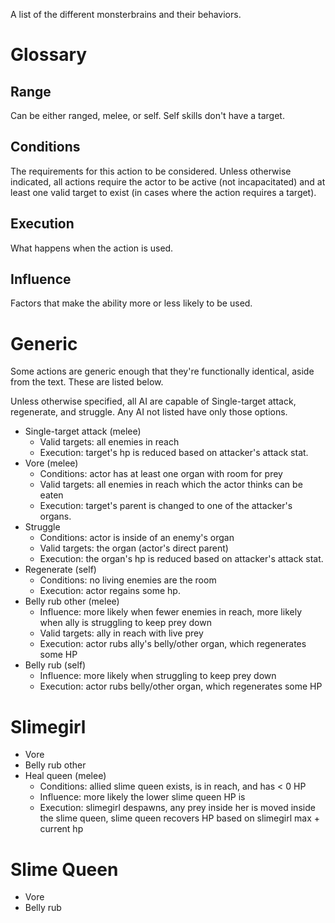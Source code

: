 A list of the different monsterbrains and their behaviors.

# Glossary

## Range

Can be either ranged, melee, or self. Self skills don't have a target.

## Conditions

The requirements for this action to be considered. Unless otherwise indicated,
all actions require the actor to be active (not incapacitated) and at least one
valid target to exist (in cases where the action requires a target).

## Execution

What happens when the action is used.

## Influence

Factors that make the ability more or less likely to be used.

# Generic

Some actions are generic enough that they're functionally identical, aside from
the text. These are listed below.

Unless otherwise specified, all AI are capable of Single-target attack,
regenerate, and struggle. Any AI not listed have only those options.

- Single-target attack (melee)
  - Valid targets: all enemies in reach
  - Execution: target's hp is reduced based on attacker's attack stat.
- Vore (melee)
  - Conditions: actor has at least one organ with room for prey
  - Valid targets: all enemies in reach which the actor thinks can be eaten
  - Execution: target's parent is changed to one of the attacker's organs.
- Struggle
  - Conditions: actor is inside of an enemy's organ
  - Valid targets: the organ (actor's direct parent)
  - Execution: the organ's hp is reduced based on attacker's attack stat.
- Regenerate (self)
  - Conditions: no living enemies are the room
  - Execution: actor regains some hp.
- Belly rub other (melee)
  - Influence: more likely when fewer enemies in reach, more likely when ally is
    struggling to keep prey down
  - Valid targets: ally in reach with live prey
  - Execution: actor rubs ally's belly/other organ, which regenerates some HP
- Belly rub (self)
  - Influence: more likely when struggling to keep prey down
  - Execution: actor rubs belly/other organ, which regenerates some HP

# Slimegirl

- Vore
- Belly rub other
- Heal queen (melee)
  - Conditions: allied slime queen exists, is in reach, and has < 0 HP
  - Influence: more likely the lower slime queen HP is
  - Execution: slimegirl despawns, any prey inside her is moved inside the slime
    queen, slime queen recovers HP based on slimegirl max + current hp

# Slime Queen

- Vore
- Belly rub
